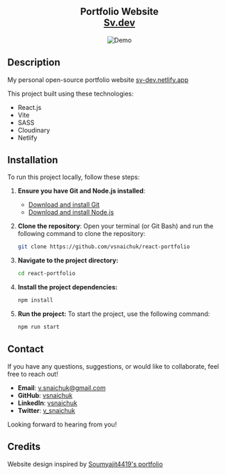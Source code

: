 <h2 align="center">
  Portfolio Website<br/>
  <a href="https://sv-dev.netlify.app/" target="_blank">Sv.dev</a>
</h2>

<div align="center">
  <img alt="Demo" src="https://res.cloudinary.com/dx6tl6aa2/image/upload/v1727730717/portfolio/promo/promo-2024_jfnfwo.png" />
</div>

## Description

My personal open-source portfolio website <a href="https://sv-dev.netlify.app/" target="_blank">sv-dev.netlify.app</a> <br/>

This project built using these technologies:

- React.js
- Vite
- SASS
- Cloudinary
- Netlify

## Installation

To run this project locally, follow these steps:

1. **Ensure you have Git and Node.js installed**:

   - [Download and install Git](https://git-scm.com/downloads)
   - [Download and install Node.js](https://nodejs.org/en/download/)

2. **Clone the repository**:
   Open your terminal (or Git Bash) and run the following command to clone the repository:
   ```bash
   git clone https://github.com/vsnaichuk/react-portfolio
   ```
3. **Navigate to the project directory:**

   ```bash
   cd react-portfolio
   ```

4. **Install the project dependencies:**

   ```bash
   npm install
   ```

5. **Run the project:** To start the project, use the following command:
   ```bash
   npm run start
   ```

## Contact

If you have any questions, suggestions, or would like to collaborate, feel free to reach out!

- **Email**: v.snaichuk@gmail.com
- **GitHub**: [vsnaichuk](https://github.com/vsnaichuk)
- **LinkedIn**: [vsnaichuk](https://www.linkedin.com/in/vsnaichuk/)
- **Twitter**: [v_snaichuk](https://twitter.com/v_snaichuk)

Looking forward to hearing from you!

## Credits

Website design inspired by [Soumyajit4419's portfolio](https://github.com/soumyajit4419/Portfolio)
